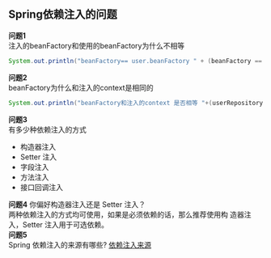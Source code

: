 ## **Spring依赖注入的问题**

**问题1**  
注入的beanFactory和使用的beanFactory为什么不相等
```java 
System.out.println("beanFactory== user.beanFactory " + (beanFactory == userRepository.getBeanFactory()));
```
**问题2**  
beanFactory为什么和注入的context是相同的 
```java
System.out.println("beanFactory和注入的context 是否相等 "+(userRepository.getApplicationContextObjectFactory().getObject() == beanFactory));
```

**问题3**  
有多少种依赖注入的方式
* 构造器注入
* Setter 注入
* 字段注入
* 方法注入
* 接口回调注入  

**问题4** 
你偏好构造器注入还是 Setter 注入？  
两种依赖注入的方式均可使用，如果是必须依赖的话，那么推荐使用构
造器注入，Setter 注入用于可选依赖。  
**问题5**    
Spring 依赖注入的来源有哪些?
[依赖注入来源](../SpringDSQuestions.md)